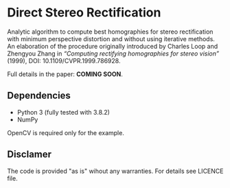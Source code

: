 # Direct Stereo Rectification
Analytic algorithm to compute best homographies for stereo rectification with minimum perspective distortion and without using iterative methods.
An elaboration of the procedure originally introduced by Charles Loop and Zhengyou Zhang in _“Computing rectifying homographies for stereo vision”_ (1999), DOI: 10.1109/CVPR.1999.786928.

Full details in the paper: **COMING SOON**.

## Dependencies
- Python 3 (fully tested with 3.8.2)
- NumPy

OpenCV is required only for the example.

## Disclamer
The code is provided "as is" wihout any warranties. For details see LICENCE file.
